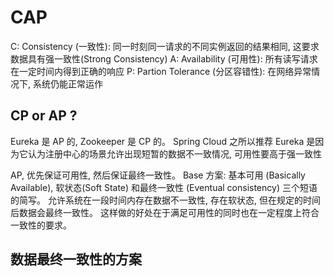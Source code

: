 # CAP


C: Consistency (一致性): 同一时刻同一请求的不同实例返回的结果相同, 这要求数据具有强一致性(Strong Consistency)
A: Availability (可用性): 所有读写请求在一定时间内得到正确的响应
P: Partion Tolerance (分区容错性): 在网络异常情况下, 系统仍能正常运作


## CP or AP ?

Eureka 是 AP 的, Zookeeper 是 CP 的。
Spring Cloud 之所以推荐 Eureka 是因为它认为注册中心的场景允许出现短暂的数据不一致情况, 可用性要高于强一致性


AP, 优先保证可用性, 然后保证最终一致性。
Base 方案: 基本可用 (Basically Available), 软状态(Soft State) 和最终一致性 (Eventual consistency) 三个短语的简写。
允许系统在一段时间内存在数据不一致性, 存在软状态, 但在规定的时间后数据会最终一致性。
这样做的好处在于满足可用性的同时也在一定程度上符合一致性的要求。

## 数据最终一致性的方案

